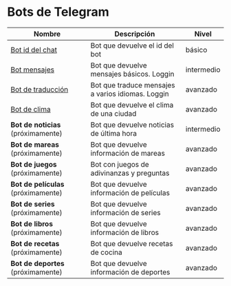 # Bots de Telegram

| Nombre                                    | Descripción                                       | Nivel      |
| ----------------------------------------- | ------------------------------------------------- | ---------- |
| [Bot id del chat](./01_id_bot/)           | Bot que devuelve el id del bot                    | básico     |
| [Bot mensajes](./02_pruebas_bot/)         | Bot que devuelve mensajes básicos. Loggin         | intermedio |
| [Bot de traducción](./03_translator_bot/) | Bot que traduce mensajes a varios idiomas. Loggin | avanzado   |
| [Bot de clima](./04_clima_bot/)           | Bot que devuelve el clima de una ciudad           | avanzado   |
| **Bot de noticias** (próximamente)        | Bot que devuelve noticias de última hora          | intermedio |
| **Bot de mareas** (próximamente)          | Bot que devuelve información de mareas            | avanzado   |
| **Bot de juegos** (próximamente)          | Bot con juegos de adivinanzas y preguntas         | avanzado   |
| **Bot de películas** (próximamente)       | Bot que devuelve información de películas         | avanzado   |
| **Bot de series** (próximamente)          | Bot que devuelve información de series            | avanzado   |
| **Bot de libros** (próximamente)          | Bot que devuelve información de libros            | avanzado   |
| **Bot de recetas** (próximamente)         | Bot que devuelve recetas de cocina                | avanzado   |
| **Bot de deportes** (próximamente)        | Bot que devuelve información de deportes          | avanzado   |
